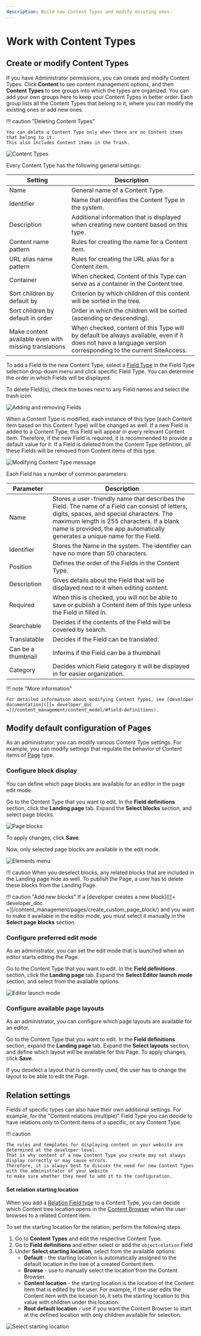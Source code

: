 ```yaml
---
description: Build new Content Types and modify existing ones.
---
```


# Work with Content Types

## Create or modify Content Types

If you have Administrator permissions, you can create and modify Content Types.
Click **Content** to see content management options, and then **Content Types** 
to see groups into which the types are organized.
You can add your own groups here to keep your Content Types in better order.
Each group lists all the Content Types that belong to it, where you can modify 
the existing ones or add new ones.

!!! caution "Deleting Content Types"

    You can delete a Content Type only when there are no Content items that belong to it.
    This also includes Content items in the Trash.

![Content Types](img/content_types.png "Content Types")

Every Content Type has the following general settings:

|Setting|Description|
--------|-----------|
|Name|General name of a Content Type.|
|Identifier|Name that identifies the Content Type in the system.|
|Description|Additional information that is displayed when creating new content based on this type.|
|Content name pattern|Rules for creating the name for a Content item.|
|URL alias name pattern|Rules for creating the URL alias for a Content item.|
|Container|When checked, Content of this Type can serve as a container in the Content tree.|
|Sort children by default by|Criterion by which children of this content will be sorted in the tree.|
|Sort children by default in order|Order in which the children will be sorted (ascending or descending).|
|Make content available even with missing translations|When checked, content of this Type will by default be always available, even if it does not have a language version corresponding to the current SiteAccess.|

To add a Field to the new Content Type, select a [Field Type](content_model.md#fields-and-field-types)
in the Field Type selection drop-down menu and click specific Field Type.
You can determine the order in which Fields will be displayed.

To delete Field(s), check the boxes next to any Field names and select the trash icon.

![Adding and removing Fields](img/add_field.png "Adding and removing Fields")

When a Content Type is modified, each instance of this type (each Content item based on this Content Type) will be changed as well.
If a new Field is added to a Content Type, this Field will appear in every relevant Content item.
Therefore, if the new Field is required, it is recommended to provide a default value for it.
If a Field is deleted from the Content Type definition, all these Fields will be removed from Content items of this type.

![Modifying Content Type message](img/notification_ct.png "Modifying Content Type message")

Each Field has a number of common parameters:

|Parameter|Description|
|---------|-----------|
|Name|Stores a user-friendly name that describes the Field. The name of a Field can consist of letters, digits, spaces, and special characters. The maximum length is 255 characters. If a blank name is provided, the app automatically generates a unique name for the Field.|
|Identifier|Stores the Name in the system. The identifier can have no more than 50 characters.|
|Position|Defines the order of the Fields in the Content Type.|
|Description|Gives details about the Field that will be displayed next to it when editing content.|
|Required|When this is checked, you will not be able to save or publish a Content item of this type unless the Field in filled in.|
|Searchable|Decides if the contents of the Field will be covered by search.|
|Translatable|Decides if the Field can be translated.|
|Can be a thumbnail|Informs if the Field can be a thumbnail|
|Category|Decides which Field category it will be displayed in for easier organization.|

!!! note "More information"

    For detailed information about modifying Content Types, see [developer documentation]([[= developer_doc =]]/content_management/content_model/#field-definitions).

## Modify default configuration of Pages

As an administrator, you can modify various Content Type settings. 
For example, you can modify settings that regulate the behavior of Content items of [Page](../content_management/create_edit_pages.md) type.

### Configure block display

You can define which page blocks are available for an editor in the page edit mode.

Go to the Content Type that you want to edit. 
In the **Field definitions** section, click the **Landing page** tab.
Expand the **Select blocks** section, and select page blocks.

![Page blocks](img/select_page_blocks.png "Select page blocks")

To apply changes, click **Save**.

Now, only selected page blocks are available in the edit mode.

![Elements menu](img/page_blocks_toolbar.png "Elements menu")

!!! caution
    When you deselect blocks, any related blocks that are included in the Landing page hide as well. 
    To publish the Page,
    a user has to delete these blocks from the Landing Page.

!!! caution "Add new blocks"
    If a [developer creates a new block]([[= developer_doc =]]/content_management/pages/create_custom_page_block/) and you want to make it available 
    in the editor mode, you must select it manually in the **Select page blocks** section.

### Configure preferred edit mode

As an administrator, you can set the edit mode that is launched when an editor starts editing the Page.

Go to the Content Type that you want to edit. 
In the **Field definitions** section, click the **Landing page** tab.
Expand the **Select Editor launch mode** section, and select from the available options.

![Editor launch mode](img/select_editor_mode.png "Select Editor launch mode")

### Configure available page layouts

As an administrator, you can configure which page layouts are available for an editor.

Go to the Content Type that you want to edit. 
In the **Field definitions** section, expand the **Landing page** tab.
Expand the **Select layouts** section, and define which layout will be available for this Page.
To apply changes, click **Save**.

If you deselect a layout that is currently used, the user has to change the layout to be able to edit the Page.



## Relation settings

Fields of specific types can also have their own additional settings.
For example, for the "Content relations (multiple)" Field Type you can decide
to have relations only to Content items of a specific, or any Content Type.

!!! caution

    The rules and templates for displaying content on your website are determined at the developer level.
    That is why content of a new Content Type you create may not always display correctly or may cause errors.
    Therefore, it is always best to discuss the need for new Content Types with the administrator of your website
    to make sure whether they need to add it to the configuration.

#### Set relation starting location

When you add a [Relation Field type](create_edit_content_items.md#relation_field) to a Content Type, you can decide which Content tree location opens in the [Content Browser](content_model.md#content-browser) when the user browses to a related Content item.

To set the starting location for the relation, perform the following steps. 

1. Go to **Content Types** and edit the respective Content Type.
2. Go to **Field definitions** and either select or add the `objectrelation` Field
3. Under **Select starting location**, select from the available options:
    - **Default** - the starting location is automatically assigned to the default location in the tree of a created Content item.
    - **Browse** - use to manually select the location from the Content Browser.
    - **Content location** - the starting location is the location of the Content item that is edited by the user. For example, if the user edits the Content item with the location `50`, it sets the starting location to this value with children under this location.
    - **Root default location** - use if you want the Content Browser to start at the defined location with only children available for selection.

![Select starting location](img/select_start_location.png "Selecting a starting location")

